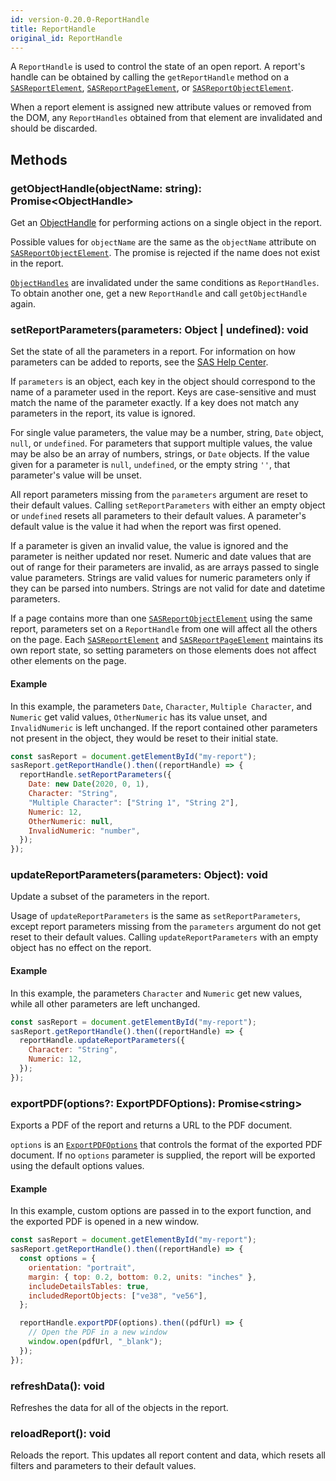 ```yaml
---
id: version-0.20.0-ReportHandle
title: ReportHandle
original_id: ReportHandle
---
```


A `ReportHandle` is used to control the state of an open report. A report's
handle can be obtained by calling the `getReportHandle` method on a
[`SASReportElement`](SASReportElement.md),
[`SASReportPageElement`](SASReportPageElement.md), or
[`SASReportObjectElement`](SASReportObjectElement.md).

When a report element is assigned new attribute values or removed from the DOM,
any `ReportHandles` obtained from that element are invalidated and should be
discarded.

## Methods

### getObjectHandle(objectName: string): Promise\<ObjectHandle>

Get an [ObjectHandle](ObjectHandle.md) for performing actions on a single object
in the report.

Possible values for `objectName` are the same as the `objectName` attribute on
[`SASReportObjectElement`](SASReportObjectElement.md). The promise is rejected
if the name does not exist in the report.

[`ObjectHandles`](ObjectHandle.md) are invalidated under the same conditions as
`ReportHandles`. To obtain another one, get a new `ReportHandle` and call
`getObjectHandle` again.

### setReportParameters(parameters: Object | undefined): void

Set the state of all the parameters in a report. For information on how
parameters can be added to reports, see the
<a target="_blank" href="https://documentation.sas.com/?cdcId=vacdc&cdcVersion=default&docsetId=vareportdata&docsetTarget=n1wv50n60ccq86n1nzp6zat1wj64.htm">SAS Help Center</a>.

If `parameters` is an object, each key in the object should correspond to the
name of a parameter used in the report. Keys are case-sensitive and must
match the name of the parameter exactly. If a key does not match any
parameters in the report, its value is ignored.

For single value parameters, the value may be a number, string, `Date`
object, `null`, or `undefined`. For parameters that support multiple values,
the value may be also be an array of numbers, strings, or `Date` objects. If
the value given for a parameter is `null`, `undefined`, or the empty string
`''`, that parameter's value will be unset.

All report parameters missing from the `parameters` argument are reset to
their default values. Calling `setReportParameters` with either an empty
object or `undefined` resets all parameters to their default values. A
parameter's default value is the value it had when the report was first
opened.

If a parameter is given an invalid value, the value is ignored and the
parameter is neither updated nor reset. Numeric and date values that are out
of range for their parameters are invalid, as are arrays passed to single
value parameters. Strings are valid values for numeric parameters only if
they can be parsed into numbers. Strings are not valid for date and datetime
parameters.

If a page contains more than one
[`SASReportObjectElement`](SASReportObjectElement.md) using the same report,
parameters set on a `ReportHandle` from one will affect all the others on the
page. Each [`SASReportElement`](SASReportElement.md) and
[`SASReportPageElement`](SASReportPageElement.md) maintains its own report
state, so setting parameters on those elements does not affect other elements
on the page.

#### Example

In this example, the parameters `Date`, `Character`, `Multiple Character`,
and `Numeric` get valid values, `OtherNumeric` has its value unset, and
`InvalidNumeric` is left unchanged. If the report contained other parameters
not present in the object, they would be reset to their initial state.

```javascript
const sasReport = document.getElementById("my-report");
sasReport.getReportHandle().then((reportHandle) => {
  reportHandle.setReportParameters({
    Date: new Date(2020, 0, 1),
    Character: "String",
    "Multiple Character": ["String 1", "String 2"],
    Numeric: 12,
    OtherNumeric: null,
    InvalidNumeric: "number",
  });
});
```

### updateReportParameters(parameters: Object): void

Update a subset of the parameters in the report.

Usage of `updateReportParameters` is the same as `setReportParameters`,
except report parameters missing from the `parameters` argument do not get
reset to their default values. Calling `updateReportParameters` with an empty
object has no effect on the report.

#### Example

In this example, the parameters `Character` and `Numeric` get new values,
while all other parameters are left unchanged.

```javascript
const sasReport = document.getElementById("my-report");
sasReport.getReportHandle().then((reportHandle) => {
  reportHandle.updateReportParameters({
    Character: "String",
    Numeric: 12,
  });
});
```

### exportPDF(options?: ExportPDFOptions): Promise\<string>

Exports a PDF of the report and returns a URL to the PDF document.

`options` is an [`ExportPDFOptions`](ExportPDFOptions.md) that controls the format of the exported PDF document.
If no `options` parameter is supplied, the report will be exported using the default options values.

#### Example

In this example, custom options are passed in to the export function, and the exported PDF is opened in a new window.

```javascript
const sasReport = document.getElementById("my-report");
sasReport.getReportHandle().then((reportHandle) => {
  const options = {
    orientation: "portrait",
    margin: { top: 0.2, bottom: 0.2, units: "inches" },
    includeDetailsTables: true,
    includedReportObjects: ["ve38", "ve56"],
  };

  reportHandle.exportPDF(options).then((pdfUrl) => {
    // Open the PDF in a new window
    window.open(pdfUrl, "_blank");
  });
});
```

### refreshData(): void

Refreshes the data for all of the objects in the report.

### reloadReport(): void

Reloads the report. This updates all report content and data, which resets all filters and parameters to their default values.
